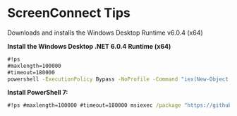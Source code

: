# ScreenConnect Tips

Downloads and installs the Windows Desktop Runtime v6.0.4 (x64)

**Install the Windows Desktop .NET 6.0.4 Runtime (x64)**
```bat
#!ps
#maxlength=100000
#timeout=180000
powershell -ExecutionPolicy Bypass -NoProfile -Command "iex(New-Object Net.WebClient).DownloadString('https://raw.githubusercontent.com/johngagefaulkner/clients/main/resources/scripts/Install-DotNet6.ps1')"
```

**Install PowerShell 7:**
```bat
#!ps #maxlength=100000 #timeout=180000 msiexec /package "https://github.com/PowerShell/PowerShell/releases/download/v7.2.3/PowerShell-7.2.3-win-x64.msi" /quiet ADD_EXPLORER_CONTEXT_MENU_OPENPOWERSHELL=1 ENABLE_PSREMOTING=1 REGISTER_MANIFEST=1 USE_MU=1 ENABLE_MU=1
```
